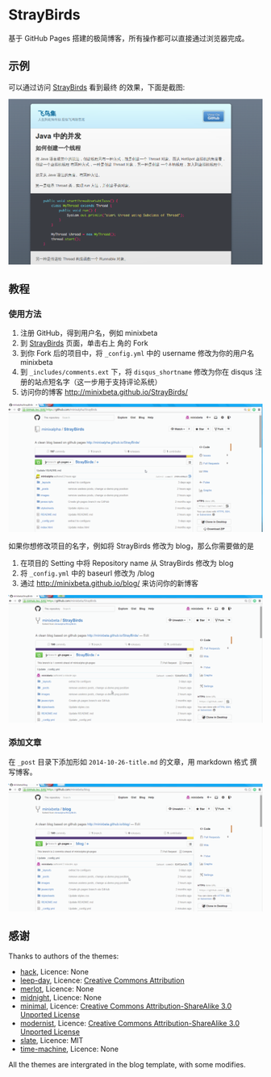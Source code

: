 StrayBirds
==========

基于 GitHub Pages 搭建的极简博客，所有操作都可以直接通过浏览器完成。

## 示例

可以通过访问 [StrayBirds](http://minixalpha.github.io/StrayBirds/) 看到最终
的效果，下面是截图:

![ui-demo](/images/ui_demo.png)

## 教程

### 使用方法

1. 注册 GitHub，得到用户名，例如 minixbeta
2. 到 [StrayBirds](https://github.com/minixalpha/StrayBirds) 页面，单击右上
角的 Fork
3. 到你 Fork 后的项目中，将 `_config.yml` 中的 username 修改为你的用户名 minixbeta
4. 到 `_includes/comments.ext` 下，将 `disqus_shortname` 修改为你在 disqus 注册的站点短名字（这一步用于支持评论系统）
5. 访问你的博客 http://minixbeta.github.io/StrayBirds/

![create_project](/images/create_project.gif)

如果你想修改项目的名字，例如将 StrayBirds 修改为 blog，那么你需要做的是

1. 在项目的 Setting 中将 Repository name 从 StrayBirds 修改为 blog
2. 将 `_config.yml` 中的 baseurl 修改为 /blog
3. 通过 http://minixbeta.github.io/blog/ 来访问你的新博客

![create_post](/images/change_project_name.gif)

### 添加文章

在 `_post` 目录下添加形如 `2014-10-26-title.md` 的文章，用 markdown 格式
撰写博客。

![create_post](/images/create_post.gif)

## 感谢

Thanks to authors of the themes:

* [hack](https://github.com/sundaykofax/baby-legs), Licence: None
* [leep-day](https://github.com/mattgraham/leapday), Licence: [Creative Commons Attribution](http://creativecommons.org/licenses/by/3.0/)
* [merlot](https://github.com/cameronmcefee/headsmart/tree/gh-pages), Licence: None
* [midnight](https://github.com/briandoll/change-inside-surroundings.vim/tree/gh-pages), Licence: None
* [minimal](https://github.com/orderedlist/minimal), Licence: [Creative Commons Attribution-ShareAlike 3.0 Unported License](http://creativecommons.org/licenses/by-sa/3.0/)
* [modernist](https://github.com/orderedlist/modernist), Licence: [Creative Commons Attribution-ShareAlike 3.0 Unported License](http://creativecommons.org/licenses/by-sa/3.0/)
* [slate](https://github.com/jasoncostello/slate), Licence: MIT
* [time-machine](https://github.com/jonrohan/time-machine-theme), Licence: None

All the themes are intergrated in the blog template, with some modifies.